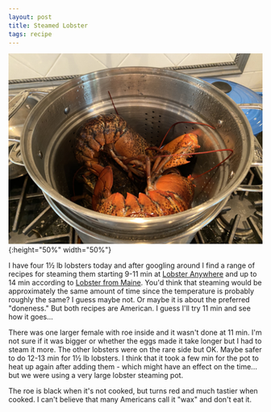 ```yaml
---
layout: post
title: Steamed Lobster
tags: recipe
---
```

![Lobsters in pot](/images/lobster-pot.jpeg){:height="50%" width="50%"}

I have four 1½ lb lobsters today and after googling around I find a range of recipes for steaming them starting 9-11 min at [Lobster Anywhere](https://lobsteranywhere.com/cooking-lobster/) and up to 14 min according to [Lobster from Maine](https://lobsteranywhere.com/cooking-lobster/). You'd think that steaming would be approximately the same amount of time since the temperature is probably roughly the same? I guess maybe not. Or maybe it is about the preferred "doneness." But both recipes are American. I guess I'll try 11 min and see how it goes...

There was one larger female with roe inside and it wasn't done at 11 min. I'm not sure if it was bigger or whether the eggs made it take longer but I had to steam it more. The other lobsters were on the rare side but OK. Maybe safer to do 12-13 min for 1½ lb lobsters. I think that it took a few min for the pot to heat up again after adding them - which might have an effect on the time... but we were using a very large lobster steaming pot.

The roe is black when it's not cooked, but turns red and much tastier when cooked. I can't believe that many Americans call it "wax" and don't eat it.